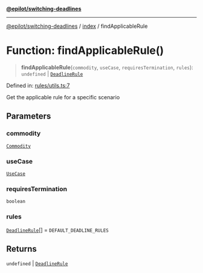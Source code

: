 [**@epilot/switching-deadlines**](../../README.md)

***

[@epilot/switching-deadlines](../../modules.md) / [index](../README.md) / findApplicableRule

# Function: findApplicableRule()

> **findApplicableRule**(`commodity`, `useCase`, `requiresTermination`, `rules`): `undefined` \| [`DeadlineRule`](../interfaces/DeadlineRule.md)

Defined in: [rules/utils.ts:7](https://github.com/epilot-dev/switching-deadlines/blob/399b2cc39d63ef20d5c31e06d92ee448511e691c/src/rules/utils.ts#L7)

Get the applicable rule for a specific scenario

## Parameters

### commodity

[`Commodity`](../enumerations/Commodity.md)

### useCase

[`UseCase`](../enumerations/UseCase.md)

### requiresTermination

`boolean`

### rules

[`DeadlineRule`](../interfaces/DeadlineRule.md)[] = `DEFAULT_DEADLINE_RULES`

## Returns

`undefined` \| [`DeadlineRule`](../interfaces/DeadlineRule.md)
